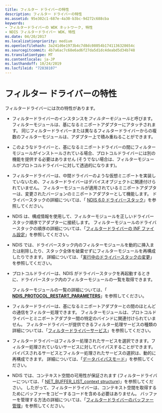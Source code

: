 ```yaml
---
title: フィルター ドライバーの特性
description: フィルター ドライバーの特性
ms.assetid: 95e302c1-687e-4a30-b3bc-9d272c688cba
keywords:
- フィルタードライバーの WDK ネットワーク, 特性
- NDIS フィルタードライバー WDK、特性
ms.date: 04/20/2017
ms.localizationpriority: medium
ms.openlocfilehash: 3a241d6e1973b4c7d8dc08054b1741136328654c
ms.sourcegitcommit: 4b7a6ac7c68e6ad6f27da5d1dc4deabd5d34b748
ms.translationtype: MT
ms.contentlocale: ja-JP
ms.lasthandoff: 10/24/2019
ms.locfileid: "72838107"
---
```

# <a name="filter-driver-characteristics"></a>フィルター ドライバーの特性





フィルタードライバーには次の特性があります。

-   フィルタードライバーのインスタンスを*フィルターモジュール*と呼びます。 フィルターモジュールは、基になるミニポートアダプターにアタッチされます。 同じフィルタードライバーまたは異なるフィルタードライバーからの複数のフィルターモジュールは、アダプター上で積み重ねることができます。

-   このようなドライバーと、基になるミニポートドライバーの間にフィルターモジュールがインストールされている場合、プロトコルドライバーには別の機能を提供する必要はありません (そうでない場合は、フィルターモジュールがプロトコルドライバーに対して透過的になります)。

-   フィルタードライバーは、中間ドライバーのような仮想ミニポートを実装していないため、フィルタードライバーはデバイスオブジェクトに関連付けられていません。 フィルターモジュールが適用されているミニポートアダプターは、変更されたバージョンのミニポートアダプターとして機能します。 ドライバースタックの詳細については、「 [NDIS 6.0 ドライバースタック](ndis-driver-stack.md)」を参照してください。

-   NDIS は、構成情報を使用して、フィルターモジュールを正しいドライバースタック順序でアダプターに接続します。 フィルターモジュールのドライバースタックの順序の詳細については、「[フィルタードライバーの INF ファイル設定](inf-file-settings-for-filter-drivers.md)」を参照してください。

-   NDIS では、ドライバースタック内のフィルターモジュールを動的に挿入または削除したり、スタック全体を破棄せずにフィルターモジュールを再構成したりできます。 詳細については、「[実行中のドライバースタックの変更](modifying-a-running-driver-stack.md)」を参照してください。

-   プロトコルドライバーは、NDIS がドライバースタックを再起動するときに、ドライバースタック内のフィルターモジュールの一覧を取得できます。

    フィルターモジュールの一覧の詳細については、「 [**NDIS\_PROTOCOL\_RESTART\_PARAMETERS**](https://docs.microsoft.com/windows-hardware/drivers/ddi/ndis/ns-ndis-_ndis_protocol_restart_parameters)」を参照してください。

-   フィルタードライバーは、基になるミニポートアダプターとの間のほとんどの通信をフィルター処理できます。 フィルターモジュールは、プロトコルドライバーとミニポートアダプター間の特定のバインドに関連付けられていません。 フィルタードライバーが提供できるフィルター処理サービスの種類の詳細については、「[フィルタードライバーサービス](filter-driver-services.md)」を参照してください。

-   フィルタードライバーはフィルター処理されたサービスを選択できます。フィルター処理されていないサービスに対してバイパスすることができます。 バイパスされるサービスとフィルター処理されたサービスの選択は、動的に再構成できます。 詳細については、「[データバイパスモード](data-bypass-mode.md)」を参照してください。

-   NDIS では、コンテキスト空間の可用性が保証されます (フィルタードライバーについては、「 [NET\_BUFFER\_LIST\_context structure](net-buffer-list-context-structure.md))」を参照してください。 したがって、フィルタードライバーは、コンテキスト空間を取得するためにバッファーをコピーするコードを含める必要はありません。 バッファーを管理する方法の詳細については、「[フィルタードライバーのバッファー管理](filter-driver-buffer-management.md)」を参照してください。

 

 





